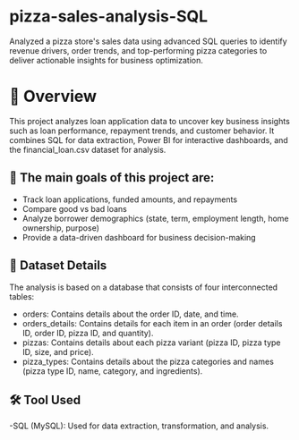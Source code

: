 # pizza-sales-analysis-SQL
Analyzed a pizza store's sales data using advanced SQL queries to identify revenue drivers, order trends, and top-performing pizza categories to deliver actionable insights for business optimization.

# 📌 Overview

This project analyzes loan application data to uncover key business insights such as loan performance, repayment trends, and customer behavior. It combines SQL for data extraction, Power BI for interactive dashboards, and the financial_loan.csv dataset for analysis.

## 🚀 The main goals of this project are:

- Track loan applications, funded amounts, and repayments
- Compare good vs bad loans
- Analyze borrower demographics (state, term, employment length, home ownership, purpose)
- Provide a data-driven dashboard for business decision-making

## 📂 Dataset Details
The analysis is based on a database that consists of four interconnected tables:

- orders: Contains details about the order ID, date, and time.
- orders_details: Contains details for each item in an order (order details ID, order ID, pizza ID, and quantity).
- pizzas: Contains details about each pizza variant (pizza ID, pizza type ID, size, and price).
- pizza_types: Contains details about the pizza categories and names (pizza type ID, name, category, and ingredients).

## 🛠️ Tool Used

-SQL (MySQL): Used for data extraction, transformation, and analysis.

